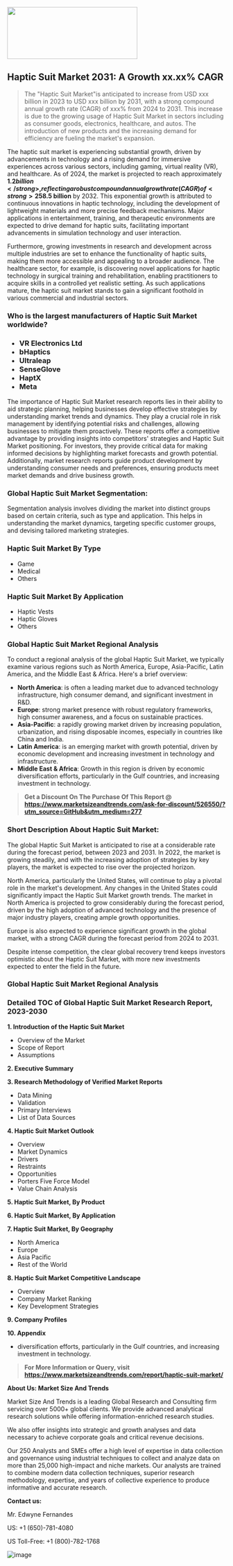 <img src="https://100x100musica.es/wp-content/uploads/2024/12/Verified-Market-Reports-4-300x120.jpg" alt="" width="300" height="120" class="alignnone size-medium wp-image-100382" /><h2>Haptic Suit Market 2031: A&nbsp;Growth&nbsp;xx.xx% CAGR</h2><blockquote id="" class="">The "Haptic Suit Market"is anticipated to increase from USD xxx billion in 2023 to USD xxx billion by 2031, with a strong compound annual growth rate (CAGR) of xxx% from 2024 to 2031. This increase is due to the growing usage of Haptic Suit Market in sectors including as consumer goods, electronics, healthcare, and autos. The introduction of new products and the increasing demand for efficiency are fueling the market's expansion.</blockquote><p><p>The haptic suit market is experiencing substantial growth, driven by advancements in technology and a rising demand for immersive experiences across various sectors, including gaming, virtual reality (VR), and healthcare. As of 2024, the market is projected to reach approximately <strong>$1.2 billion</strong>, reflecting a robust compound annual growth rate (CAGR) of <strong>25%</strong> over the next several years. Adoption rates are increasing as consumers become more aware of the capabilities of haptic technology, which delivers tactile feedback and enhances user interactivity.</p><p>Several factors contribute to this market growth, including the surge in virtual reality applications and the integration of haptic feedback in training simulations. The gaming industry, in particular, is at the forefront of this evolution, with developers seeking ways to enhance user engagement through immersive haptic experiences. The expansion of esports and multiplayer online gaming also emphasizes the need for high-quality feedback mechanisms, making haptic suits an attractive investment for both developers and players.</p><p><strong><span style="color: #800000;">Download Full PDF Sample Copy of Haptic Suit Market Report @</span>&nbsp;</strong><a href="https://www.marketsizeandtrends.com/download-sample/526550/?utm_source=Pulse-2&amp;utm_medium=277">https://www.marketsizeandtrends.com/download-sample/526550/?utm_source=Pulse-2&amp;utm_medium=277</a></p><p>Looking ahead to the forecast period from 2024 to 2032, the haptic suit market is anticipated to grow significantly, reaching an estimated size of <strong>$8.5 billion</strong> by 2032. This exponential growth is attributed to continuous innovations in haptic technology, including the development of lightweight materials and more precise feedback mechanisms. Major applications in entertainment, training, and therapeutic environments are expected to drive demand for haptic suits, facilitating important advancements in simulation technology and user interaction.</p><p>Furthermore, growing investments in research and development across multiple industries are set to enhance the functionality of haptic suits, making them more accessible and appealing to a broader audience. The healthcare sector, for example, is discovering novel applications for haptic technology in surgical training and rehabilitation, enabling practitioners to acquire skills in a controlled yet realistic setting. As such applications mature, the haptic suit market stands to gain a significant foothold in various commercial and industrial sectors.</p></p><h3 id="" class="">Who is the largest manufacturers of&nbsp;Haptic Suit Market worldwide?</h3><h3 class=""><p><ul><li>VR Electronics Ltd </li><li> bHaptics </li><li> Ultraleap </li><li> SenseGlove </li><li> HaptX </li><li> Meta</li></ul></p></h3><p id="ember58" class="ember-view reader-text-block__paragraph">The importance of&nbsp;Haptic Suit Market research reports lies in their ability to aid strategic planning, helping businesses develop effective strategies by understanding market trends and dynamics. They play a crucial role in risk management by identifying potential risks and challenges, allowing businesses to mitigate them proactively. These reports offer a competitive advantage by providing insights into competitors' strategies and Haptic Suit Market positioning. For investors, they provide critical data for making informed decisions by highlighting market forecasts and growth potential. Additionally, market research reports guide product development by understanding consumer needs and preferences, ensuring products meet market demands and drive business growth.</p><h3 id="" class="">Global&nbsp;Haptic Suit Market Segmentation:</h3><p id="" class="">Segmentation analysis involves dividing the market into distinct groups based on certain criteria, such as type and application. This helps in understanding the market dynamics, targeting specific customer groups, and devising tailored marketing strategies.</p><h3 id="" class="">Haptic Suit Market&nbsp;By Type</h3><p><p><ul><li>Game</li><li> Medical</li><li> Others</p></li></ul></p></p><h3 id="" class="">Haptic Suit Market&nbsp;By Application</h3><p class=""><p><ul><li>Haptic Vests</li><li> Haptic Gloves</li><li> Others</li></ul></p></p><h3 id="" class="">Global Haptic Suit Market Regional Analysis</h3><p id="" class="">To conduct a regional analysis of the global Haptic Suit Market, we typically examine various regions such as North America, Europe, Asia-Pacific, Latin America, and the Middle East &amp; Africa. Here's a brief overview:</p><ul><li><strong>North America</strong>: is often a leading market due to advanced technology infrastructure, high consumer demand, and significant investment in R&amp;D.</li><li><strong>Europe</strong>: strong market presence with robust regulatory frameworks, high consumer awareness, and a focus on sustainable practices.</li><li><strong>Asia-Pacific</strong>: a rapidly growing market driven by increasing population, urbanization, and rising disposable incomes, especially in countries like China and India.</li><li><strong>Latin America</strong>: is an emerging market with growth potential, driven by economic development and increasing investment in technology and infrastructure.</li><li><strong>Middle East &amp; Africa</strong>: Growth in this region is driven by economic diversification efforts, particularly in the Gulf countries, and increasing investment in technology.</li></ul><blockquote id="" class=""><strong>Get a Discount On The Purchase Of This Report @ <a href="https://www.marketsizeandtrends.com/download-sample/526550/?utm_source=GitHub&utm_medium=277" target="_blank">https://www.marketsizeandtrends.com/ask-for-discount/526550/?utm_source=GitHub&utm_medium=277</a></strong></blockquote><h3>Short Description About Haptic Suit Market:</h3><p id="ember58" class="ember-view reader-text-block__paragraph">The global&nbsp;Haptic Suit Market&nbsp;is anticipated to rise at a considerable rate during the forecast period, between 2023 and 2031. In 2022, the market is growing steadily, and with the increasing adoption of strategies by key players, the market is expected to rise over the projected horizon.</p><p id="ember59" class="ember-view reader-text-block__paragraph">North America, particularly the United States, will continue to play a pivotal role in the market's development. Any changes in the United States could significantly impact the&nbsp;Haptic Suit Market&nbsp;growth trends. The market in North America is projected to grow considerably during the forecast period, driven by the high adoption of advanced technology and the presence of major industry players, creating ample growth opportunities.</p><p id="ember60" class="ember-view reader-text-block__paragraph">Europe is also expected to experience significant growth in the global market, with a strong CAGR during the forecast period from 2024 to 2031.</p><p id="ember61" class="ember-view reader-text-block__paragraph">Despite intense competition, the clear global recovery trend keeps investors optimistic about the&nbsp;Haptic Suit Market, with more new investments expected to enter the field in the future.</p><h3 id="" class="">Global Haptic Suit Market Regional Analysis</h3><h3 id="" class="">Detailed TOC of Global Haptic Suit Market Research Report, 2023-2030</h3><p id="" class=""><strong>1. Introduction of the Haptic Suit Market</strong></p><ul><li>Overview of the Market</li><li>Scope of Report</li><li>Assumptions</li></ul><p id="" class=""><strong>2. Executive Summary</strong></p><p id="" class=""><strong>3. Research Methodology of Verified Market Reports</strong></p><ul><li>Data Mining</li><li>Validation</li><li>Primary Interviews</li><li>List of Data Sources</li></ul><p id="" class=""><strong>4. Haptic Suit Market Outlook</strong></p><ul><li>Overview</li><li>Market Dynamics</li><li>Drivers</li><li>Restraints</li><li>Opportunities</li><li>Porters Five Force Model</li><li>Value Chain Analysis</li></ul><p id="" class=""><strong>5. Haptic Suit Market, By Product</strong></p><p id="" class=""><strong>6. Haptic Suit Market, By Application</strong></p><p id="" class=""><strong>7. Haptic Suit Market, By Geography</strong></p><ul><li>North America</li><li>Europe</li><li>Asia Pacific</li><li>Rest of the World</li></ul><p id="" class=""><strong>8. Haptic Suit Market Competitive Landscape</strong></p><ul><li>Overview</li><li>Company Market Ranking</li><li>Key Development Strategies</li></ul><p id="" class=""><strong>9. Company Profiles</strong></p><p id="" class=""><strong>10. Appendix</strong></p><ul><li>diversification efforts, particularly in the Gulf countries, and increasing investment in technology.</li></ul><blockquote id="" class=""><strong>For More Information or Query, visit <strong><strong><a href="https://www.marketsizeandtrends.com/report/haptic-suit-market/" target="_blank">https://www.marketsizeandtrends.com/report/haptic-suit-market/</a></strong></strong></strong></blockquote><p id="" class=""><strong>About Us: Market Size And Trends</strong></p><p id="" class="">Market Size And Trends is a leading Global Research and Consulting firm servicing over 5000+ global clients. We provide advanced analytical research solutions while offering information-enriched research studies.</p><p id="" class="">We also offer insights into strategic and growth analyses and data necessary to achieve corporate goals and critical revenue decisions.</p><p id="" class="">Our 250 Analysts and SMEs offer a high level of expertise in data collection and governance using industrial techniques to collect and analyze data on more than 25,000 high-impact and niche markets. Our analysts are trained to combine modern data collection techniques, superior research methodology, expertise, and years of collective experience to produce informative and accurate research.</p><p id="" class=""><strong>Contact us:</strong></p><p id="" class="">Mr. Edwyne Fernandes</p><p id="" class="">US: +1 (650)-781-4080</p><p id="" class="">US Toll-Free: +1 (800)-782-1768</p>
![image](https://github.com/user-attachments/assets/376808d7-782b-4d4e-91fb-32b85f3b0367)
